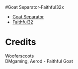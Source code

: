 #Goat Separator-Faithful32x

- [Goat Separator](https://www.curseforge.com/minecraft/mc-mods/simple-voice-chat)
- [Faithful32](https://faithfulpack.net/)

# Credits
Wooferscoots\
DMgaming, Aerod - Faithful Goat

